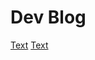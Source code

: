 # Dev Blog

[Text][1]
[Text][2]

[1]:	/%5BNotes%5D%20Flask%20Web%20Development/index.md
[2]:	https://github.com/serfusE/dev-blog/blob/master/%5BNotes%5D%20Flask%20Web%20Development/index.md